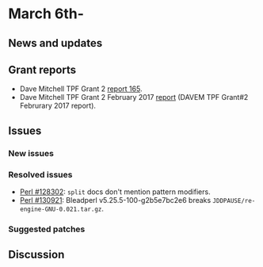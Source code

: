 # March 6th-

## News and updates

## Grant reports

* Dave Mitchell TPF Grant 2
  [report 165](http://nntp.perl.org/group/perl.perl5.porters/243431).
* Dave Mitchell TPF Grant 2 February 2017
  [report](http://nntp.perl.org/group/perl.perl5.porters/243434) (DAVEM
  TPF Grant\#2 Februrary 2017 report).

## Issues

### New issues


### Resolved issues

* [Perl #128302](http://rt.perl.org/Ticket/Display.html?id=128302):
  `split` docs don't mention pattern modifiers.
* [Perl #130921](http://rt.perl.org/Ticket/Display.html?id=130921):
  Bleadperl v5.25.5-100-g2b5e7bc2e6 breaks
  `JDDPAUSE/re-engine-GNU-0.021.tar.gz`.

### Suggested patches

## Discussion

